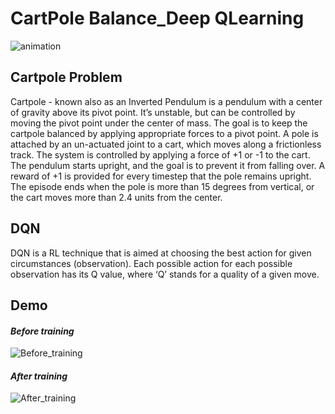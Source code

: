 
# CartPole Balance_Deep QLearning 


![animation](https://cdn-images-1.medium.com/max/1600/1*k21guf6QlOMpVJPw1Z3Vlw.gif)
## Cartpole Problem
Cartpole - known also as an Inverted Pendulum is a pendulum with a center of gravity above its pivot point. It’s unstable, but can be controlled by moving the pivot point under the center of mass. The goal is to keep the cartpole balanced by applying appropriate forces to a pivot point.
A pole is attached by an un-actuated joint to a cart, which moves along a frictionless track. The system is controlled by applying a force of +1 or -1 to the cart. The pendulum starts upright, and the goal is to prevent it from falling over. A reward of +1 is provided for every timestep that the pole remains upright. The episode ends when the pole is more than 15 degrees from vertical, or the cart moves more than 2.4 units from the center.
## DQN 
DQN is a RL technique that is aimed at choosing the best action for given circumstances (observation). Each possible action for each possible observation has its Q value, where ‘Q’ stands for a quality of a given move.


## Demo


#### *Before training*
![Before_training](https://user-images.githubusercontent.com/54831801/189344178-eec2d6d4-3a63-496e-9af5-bc23d4042ef5.gif)
#### *After training*
![After_training](https://user-images.githubusercontent.com/54831801/189344147-d7e0fb79-371f-48bb-9e9c-ff3218bc9174.gif)
